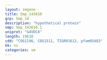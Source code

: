 ```yaml
---
layout: smgene
title: Smp_143610
grp: Smp_14
description: "hypothetical protein"
smp: Smp_143610.1
uniprot: "G4VDC8"
length: 19638
cdd: "COG1196, COG1511, TIGR01612, pfam05483"
kk: ns
categories: sm
---
```

